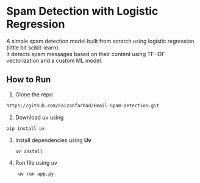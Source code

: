 # Spam Detection with Logistic Regression

A simple spam detection model built from scratch using logistic regression (little bit scikit-learn).  
It detects spam messages based on their content using TF-IDF vectorization and a custom ML model.



## How to Run

1. Clone the repo
```bash
https://github.com/Faizanfarhad/Email-Spam-Detection.git
```
2. Download uv using 
 ```bash
 pip install uv
 ``` 
3. Install dependencies using **Uv**
   ```bash
   uv install 
   ```

5. Run file using  uv
   ```bash
    uv run app.py
   ``` 
